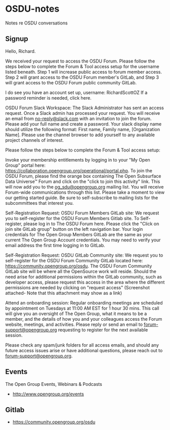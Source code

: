 # OSDU-notes
Notes re OSDU conversations

## Signup

Hello, Richard.

We received your request to access the OSDU Forum. Please follow the steps below to complete the Forum & Tool access setup for the username listed beneath. Step 1 will increase public access to forum member access. Step 2 will grant access to the OSDU Forum member's GitLab, and Step 3 will grant access to the OSDU Forum public community GitLab. 

I do see you have an account set up, username: RichardScottOZ
If a password reminder is needed, click here.

OSDU Forum Slack Workspace: The Slack Administrator has sent an access request. Once a Slack admin has processed your request. You will receive an email from no-reply@slack.com with an invitation to join the forum. Please add your full name and create a password. Your slack display name should utilize the following format: First name, Family name, [Organization Name]. Please use the channel browser to add yourself to any available project channels of interest.

Please follow the steps below to complete the Forum & Tool access setup:
 
Invoke your membership entitlements by logging in to your "My Open Group" portal here: https://collaboration.opengroup.org/operational/portal.php. To join the OSDU Forum, please find the orange box containing The Open Subsurface Data Universe™ Forum and click on the "click to join this activity" link. This will now add you to the og_sdu@opengroup.org mailing list. You will receive Forum-wide communications through this list. Please take a moment to view our getting started guide. Be sure to self-subscribe to mailing lists for the subcommittees that interest you.
 
Self-Registration Request: OSDU Forum Members GitLab site: We request you to self-register for the OSDU Forum Members Gitlab site. To Self-register, please log in to The OSDU Forum here. Please click the "Click on join site GitLab group" button on the left navigation bar. Your login credentials for The Open Group Members GitLab are the same as your current The Open Group Account credentials. You may need to verify your email address the first time logging in to GitLab.
 
Self-Registration Request: OSDU GitLab Community site: We request you to self-register for the OSDU Forum Community GitLab located here: https://community.opengroup.org/osdu. The OSDU Forum Community GitLab site will be where all the OpenSource work will reside. Should the need arise for additional permissions within the GitLab community, such as developer access, please request this access in the area where the different permissions are needed by clicking on "request access" (Screenshot attached- Note that this attachment may show as a link)
 
Attend an onboarding session: Regular onboarding meetings are scheduled by appointment on Tuesdays at 11:00 AM EST for 1 hour 30 mins. This call will give you an oversight of The Open Group, what it means to be a member, and the details of how you and your colleagues access the Forum website, meetings, and activities. Please reply or send an email to forum-support@opengroup.org requesting to register for the next available session.

Please check any spam/junk folders for all access emails, and should any future access issues arise or have additional questions, please reach out to forum-support@opengroup.org.

## Events

The Open Group Events, Webinars & Podcasts
- http://www.opengroup.org/events

## Gitlab
- https://community.opengroup.org/osdu